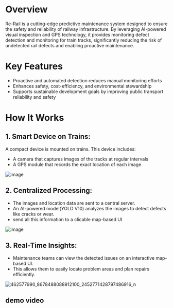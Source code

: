 # Overview
Re-Rail is a cutting-edge predictive maintenance system designed to ensure the safety and reliability of railway infrastructure. By leveraging AI-powered visual inspection and GPS technology, it provides monitoring defect detection and monitoring for train tracks, significantly reducing the risk of undetected rail defects and enabling proactive maintenance.

# Key Features
- Proactive and automated detection reduces manual monitoring efforts
- Enhances safety, cost-efficiency, and environmental stewardship
- Supports sustainable development goals by improving public transport reliability and safety

# How It Works 
## 1. Smart Device on Trains:
  A compact device is mounted on trains. This device includes:
- A camera that captures images of the tracks at regular intervals
- A GPS module that records the exact location of each image
     
![image](https://github.com/user-attachments/assets/136ff960-8b59-4b55-b41c-4b206cd2d48f)


## 2. Centralized Processing:
- The images and location data are sent to a central server.
- An AI-powered model(YOLO V10) analyzes the images to detect defects like cracks or wear.
- send all this information to a clicable map-based UI
  
![image](https://github.com/user-attachments/assets/e3693c2e-914b-4dbb-9e21-6bb160810c29)

 ## 3. Real-Time Insights:
- Maintenance teams can view the detected issues on an interactive map-based UI.
- This allows them to easily locate problem areas and plan repairs efficiently.
  
![462577990_8678488088912100_2452771428797486916_n](https://github.com/user-attachments/assets/7a185371-212a-47d2-bfd6-babd01508d96)

## demo video

 

 
